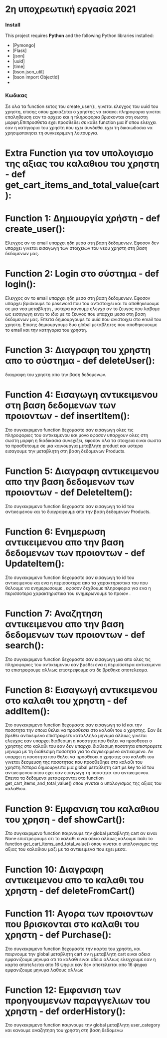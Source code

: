 # 2η υποχρεωτική εργασία 2021


### Install

This project requires **Python** and the following Python libraries installed:

- [Pymongo]
- [Flask]
- [json]
- [uuid]
- [time]
- [bson.json_util]
- [bson import ObjectId]
- 


### Κωδικας 

Σε ολα τα function εκτος του create_user():, γινεται ελεγχος του uuid του χρηστη, επισης οπου χρειαζεται ο χρηστης να εισαγει πληροφορια γινεται επαληθευση εαν το αρχειο και η πληροφορια βρισκονται στη σωστη μορφη.Επιπροσθετα εχει προσθεθει σε καθε function μια if οπου ελεγχει εαν η κατηγορια του χρηστη που εχει συνδεθει εχει τη δικαιωδοσια να χρησιμοποιησει τη συγκεκριμενη λειτουργια.

# Extra Function για τον υπολογισμο της αξιας του καλαθιου του χρηστη - def get_cart_items_and_total_value(cart):



# Function 1: Δημιουργία χρήστη - def create_user():
 
Ελεγχος αν το email υπαρχει ηδη μεσα στη βαση δεδομενων. Εφοσον δεν υπαρχει γινεται εισαγωγη των στοιχειων του νεου χρηστη στη βαση δεδομενων μας.


# Function 2: Login στο σύστημα - def login():

Ελεγχος αν το email υπαρχει ηδη μεσα στη βαση δεδομενων. Εφοσον υπαρχει βρισκουμε το password που του αντιστοιχει και το αποθηκευουμε σε μια νεα μεταβλητη , υστερα κανουμε ελεγχο αν το ζευγος που λαβαμε ως εισαγωγη ειναι το ιδιο με το ζευγος που υπαρχει μεσα στη βαση δεδομενων μας. Επειτα δημιουργουμε το uuid  που ανιστοιχει στο email του χρηστη. Επισης δημιουργουμε δυο global μεταβλητες που αποθηκευουμε το email και την κατηγορια του χρηστη.


# Function 3: Διαγραφη του χρηστη απο το σύστημα - def deleteUser():

διαγραφη του χρηστη απο την βαση δεδομενων.

# Function 4: Εισαγωγη αντικειμενου στη βαση δεδομενων των προιοντων - def insertItem():

Στο συγκεκριμενο function δεχομαστε σαν εισαγωγη ολες τις πληροφοριες του αντικειμενου και μονο εφοσον υπαρχουν ολες στη σωστη μορφη η διαδικασια συνεχιζει, εφοσον ολα τα στοιχεια ειναι σωστα τα προσθετουμε σε μια καινουργια μεταβλητη product και υστερα εισαγουμε την μεταβλητη στη βαση δεδομενων Products.

# Function 5: Διαγραφη αντικειμενου απο την βαση δεδομενων των προιοντων - def DeleteItem():
 
Στο συγκεκριμενο function δεχομαστε σαν εισαγωγη το id του αντικειμενου και το διαγραφουμε απο την βαση δεδομενων Products.

# Function 6: Ενημερωση αντικειμενου απο την βαση δεδομενων των προιοντων - def UpdateItem():

Στο συγκεκριμενο function δεχομαστε σαν εισαγωγη το id του αντικειμενου και ενα η περισσοτερα απο τα χαρακτηριστικα του που θελουμε να ενημερωσουμε , εφοσον δεχθουμε πληροφορια για ενα η περισσοτερα χαρακτηριστικα του ενημερωνουμε το προιον .

# Function 7: Αναζητηση αντικειμενου απο την βαση δεδομενων των προιοντων - def search():

Στο συγκεκριμενο function δεχομαστε σαν εισαγωγη μια απο ολες τις πληροφοριες του αντικειμενου εαν βρεθει ενα η περισσοτερα αντικειμενα τα επιστρεφουμε αλλιως επιστρεφουμε οτι δε βρεθηκε αποτελεσμα.

# Function 8: Εισαγωγή αντικειμενου στο καλαθι του χρηστη - def addItem():

Στο συγκεκριμενο function δεχομαστε σαν εισαγωγη το id και την ποσοτητα την οποια θελει να προσθεσει στο καλαθι του ο χρηστης. Εαν δε βρεθει αντικειμενο επιστρεφετε καταλληλο μηνυμα αλλιως γινεται ελεγχος εαν υπαρχει διαθεσιμη η ποσοτητα που θελει να προσθεσει ο χρηστης στο καλαθι του εαν δεν υπαρχει διαθεσιμη ποσοτητα επιστρεφετε μηνυμα με τη διαθεσιμη ποσοτητα για το συγκεκριμενο αντικειμενο. Αν υπαρχει η ποσοτητα που θελει να προσθεσει ο χρηστης στο καλαθι του γινεται δεσμευση της ποσοτητας που προσθεθηκε στο καλαθι του χρηστη.Υστερα δημιουργειτα μια global μεταβλητη cart με key το id του αντικειμενου οπου εχει σαν εισαγωγη τη ποσοτητα του αντικειμενου. Επειτα τα δεδομενα μεταφερονται στο function get_cart_items_and_total_value() οπου γινεται ο υπολογισμος της αξιας του καλαθιου.

# Function 9: Εμφανιση του καλαθιου του χρηση - def showCart():

Στο συγκεκριμενο function παιρνουμε την global μεταβλητη cart αν ειναι None επιστρεφουμε οτι το καλαθι ειναι αδειο αλλιως καλουμε παλι το function get_cart_items_and_total_value() οπου γινεται ο υπολογισμος της αξιας του καλαθιου μαζι με τα αντικειμενα που εχει μεσα.

# Function 10: Διαγραφη αντικειμενου απο το καλαθι του χρηστη - def deleteFromCart()

# Function 11: Αγορα των προιοντων που βρισκονται στο καλαθι του χρηστη - def Purchase(): 

Στο συγκεκριμενο function δεχομαστε την καρτα του χρηστη, και παιρνουμε την global μεταβλητη cart αν η μεταβλητη cart ειναι αδεια εμφανιζουμε μηνυμα οτι το καλαθι ειναι αδειο αλλιως ελεγχουμε εαν η καρτα αποτελειται απο 16 ψηφια εαν δεν αποτελειται απο 16 ψηφια εμφανιζουμε μηνυμα λαθους αλλιως

# Function 12: Εμφανιση των προηγουμενων παραγγελιων του χρηστη - def orderHistory():

Στο συγκεκριμενο function παιρνουμε την global μεταβλητη user_category και κανουμε αναζητηση του χρηστη στη βαση δεδομενω
